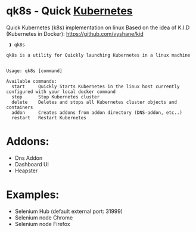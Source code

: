 # qk8s - Quick [Kubernetes](http://kubernetes.io)

Quick Kubernetes (k8s) implementation on linux
Based on the idea of K.I.D (Kubernetes in Docker): https://github.com/vyshane/kid


```
 ❱ qk8s

qk8s is a utility for Quickly launching Kubernetes in a linux machine


Usage: qk8s [command]

Available commands:
  start		Quickly Starts Kubernetes in the linux host currently configured with your local docker command
  stop		Stop Kubernetes cluster
  delete    Deletes and stops all Kubernetes cluster objects and containers
  addon		Creates addons from addon directory (DNS-addon, etc..)
  restart	Restart Kubernetes
```
# Addons:
 - Dns Addon
 - Dashboard UI
 - Heapster

# Examples:
 - Selenium Hub (default external port: 31999)
 - Selenium node Chrome
 - Selenium node Firefox
